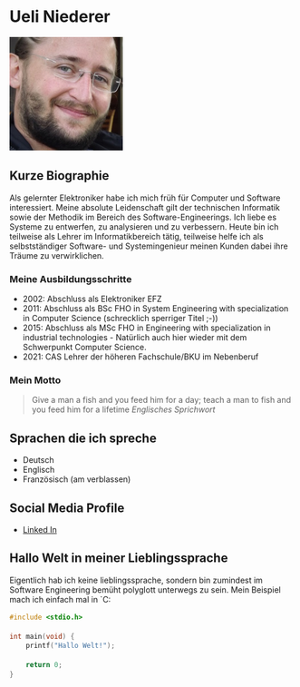 # Ueli Niederer

![Ueli Niederer](../img/niue.jpg)

## Kurze Biographie

Als gelernter Elektroniker habe ich mich früh für Computer und Software interessiert. Meine absolute Leidenschaft gilt der technischen Informatik sowie der Methodik im Bereich des Software-Engineerings. Ich liebe es Systeme zu entwerfen, zu analysieren und zu verbessern.
Heute bin ich teilweise als Lehrer im Informatikbereich tätig, teilweise helfe ich als selbstständiger Software- und Systemingenieur meinen Kunden dabei ihre Träume zu verwirklichen.

### Meine Ausbildungsschritte

- 2002: Abschluss als Elektroniker EFZ
- 2011: Abschluss als BSc FHO in System Engineering with specialization in Computer Science (schrecklich sperriger Titel ;-))
- 2015: Abschluss als MSc FHO in Engineering with specialization in industrial technologies - Natürlich auch hier wieder mit dem Schwerpunkt Computer Science.
- 2021: CAS Lehrer der höheren Fachschule/BKU im Nebenberuf

### Mein Motto

> Give a man a fish and you feed him for a day; teach a man to fish and you feed him for a lifetime
> *Englisches Sprichwort*

## Sprachen die ich spreche

- Deutsch
- Englisch
- Französisch (am verblassen)

## Social Media Profile

- [Linked In](https://www.linkedin.com/in/ueli-niederer/)

## Hallo Welt in meiner Lieblingssprache

Eigentlich hab ich keine lieblingssprache, sondern bin zumindest im Software Engineering bemüht polyglott unterwegs zu sein. Mein Beispiel mach ich einfach mal in `C:

```c
#include <stdio.h>

int main(void) {
    printf("Hallo Welt!");

    return 0;
}
```
